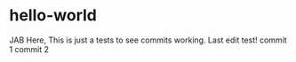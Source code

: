 # hello-world
JAB Here, This is just a tests to see commits working.
Last edit test!
commit 1
commit 2